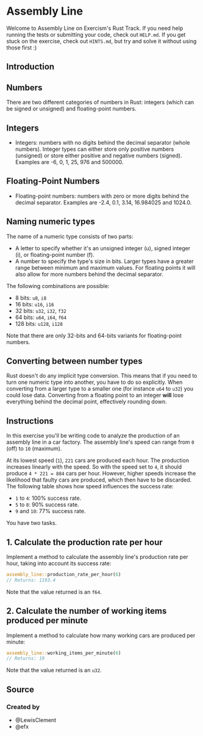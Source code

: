 # Assembly Line

Welcome to Assembly Line on Exercism's Rust Track.
If you need help running the tests or submitting your code, check out `HELP.md`.
If you get stuck on the exercise, check out `HINTS.md`, but try and solve it without using those first :)

## Introduction

## Numbers

There are two different categories of numbers in Rust: integers (which can be signed or unsigned) and floating-point numbers.

## Integers

- Integers: numbers with no digits behind the decimal separator (whole numbers).
  Integer types can either store only positive numbers (unsigned) or store either positive and negative numbers (signed).
  Examples are -6, 0, 1, 25, 976 and 500000.

## Floating-Point Numbers

- Floating-point numbers: numbers with zero or more digits behind the decimal separator.
  Examples are -2.4, 0.1, 3.14, 16.984025 and 1024.0.

## Naming numeric types

The name of a numeric type consists of two parts:

- A letter to specify whether it's an unsigned integer (u), signed integer (i), or floating-point number (f).
- A number to specify the type's size in bits. Larger types have a greater range between minimum and maximum values.
  For floating points it will also allow for more numbers behind the decimal separator.

The following combinations are possible:

- 8 bits: `u8`, `i8`
- 16 bits: `u16`, `i16`
- 32 bits: `u32`, `i32`, `f32`
- 64 bits: `u64`, `i64`, `f64`
- 128 bits: `u128`, `i128`

Note that there are only 32-bits and 64-bits variants for floating-point numbers.

## Converting between number types

Rust doesn't do any implicit type conversion.
This means that if you need to turn one numeric type into another, you have to do so explicitly.
When converting from a larger type to a smaller one (for instance `u64` to `u32`) you could lose data.
Converting from a floating point to an integer **will** lose everything behind the decimal point, effectively rounding down.

## Instructions

In this exercise you'll be writing code to analyze the production of an assembly line in a car factory. The assembly line's speed can range from `0` (off) to `10` (maximum).

At its lowest speed (`1`), `221` cars are produced each hour. The production increases linearly with the speed. So with the speed set to `4`, it should produce `4 * 221 = 884` cars per hour. However, higher speeds increase the likelihood that faulty cars are produced, which then have to be discarded. The following table shows how speed influences the success rate:

- `1` to `4`: 100% success rate.
- `5` to `8`: 90% success rate.
- `9` and `10`: 77% success rate.

You have two tasks.

## 1. Calculate the production rate per hour

Implement a method to calculate the assembly line's production rate per hour, taking into account its success rate:

```rust
assembly_line::production_rate_per_hour(6)
// Returns: 1193.4
```

Note that the value returned is an `f64`.

## 2. Calculate the number of working items produced per minute

Implement a method to calculate how many working cars are produced per minute:

```rust
assembly_line::working_items_per_minute(6)
// Returns: 19
```

Note that the value returned is an `u32`.

## Source

### Created by

- @LewisClement
- @efx